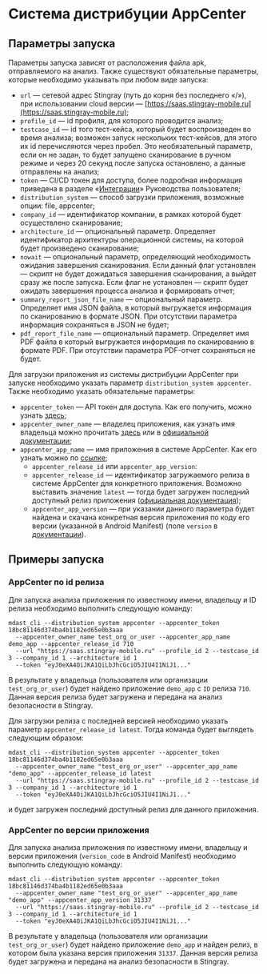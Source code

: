 # Система дистрибуции AppCenter

## Параметры запуска

Параметры запуска зависят от расположения файла apk, отправляемого на анализ. Также существуют обязательные параметры, которые необходимо указывать при любом виде запуска:

* `url` — сетевой адрес Stingray (путь до корня без последнего «/»), при использовании cloud версии — [https://saas.stingray-mobile.ru](https://saas.stingray-mobile.ru); 
* `profile_id` — id профиля, для которого проводится анализ;
* `testcase_id` — id того тест-кейса, который будет воспроизведен во время анализа; возможен запуск нескольких тест-кейсов, для этого их id перечисляются через пробел. Это необязательный параметр, если он не задан, то будет запущено сканирование в ручном режиме и через 20 секунд после запуска остановлено, а данные отправлены на анализ;
* `token` — CI/CD токен для доступа, более подробная информация приведена в разделе «[Интеграции](./integracii.md)» Руководства пользователя;
* `distribution_system` — способ загрузки приложения, возможные опции: file, appcenter;
* `company_id` — идентификатор компании, в рамках которой будет осуществлено сканирование;
* `architecture_id` — опциональный параметр. Определяет идентификатор архитектуры операционной системы, на которой будет произведено сканирование;
* `nowait` — опциональный параметр, определяющий необходимость ожидания завершения сканирования. Если данный флаг установлен — скрипт не будет дожидаться завершения сканирования, а выйдет сразу же после запуска. Если флаг не установлен — скрипт будет ожидать завершения процесса анализа и формировать отчет;
* `summary_report_json_file_name` — опциональный параметр. Определяет имя JSON файла, в который выгружается информация по сканированию в формате JSON. При отсутствии параметра информация сохраняться в JSON не будет;
* `pdf_report_file_name` — опциональный параметр. Определяет имя PDF файла в который выгружается информация по сканированию в формате PDF. При отсутствии параметра PDF-отчет сохраняться не будет.

Для загрузки приложения из системы дистрибуции AppCenter при запуске необходимо указать параметр `distribution_system appcenter`. Также необходимо указать обязательные параметры:

* `appcenter_token` — API токен для доступа. Как его получить, можно узнать [здесь](https://docs.microsoft.com/en-us/appcenter/api-docs/);
* `appcenter_owner_name` — владелец приложения, как узнать имя владельца можно прочитать [здесь](https://intercom.help/appcenter/en/articles/1764707-how-to-find-the-app-name-and-owner-name-from-your-app-url) или в [официальной документации](https://docs.microsoft.com/en-us/appcenter/api-docs/#find-your-app-center-app-name-and-owner-name);
* `appcenter_app_name` — имя приложения в системе AppCenter. Как его узнать можно по [ссылке](https://docs.microsoft.com/en-us/appcenter/api-docs/#find-your-app-center-app-name-and-owner-name);
    * `appcenter_release_id` или `appcenter_app_version`:
    * `appcenter_release_id` — идентификатор загружаемого релиза в системе AppCenter для конкретного приложения. Возможно выставить значение `latest` — тогда будет загружен последний доступный релиз приложения ([официальная документация](https://openapi.appcenter.ms/#/distribute/releases_getLatestByUser));
    * `appcenter_app_version` — при указании данного параметра будет найдена и скачана конкретная версия приложения по коду его версии (указанной в Android Manifest) (поле `version` в [документации](https://openapi.appcenter.ms/#/distribute/releases_list)).

## Примеры запуска

### AppCenter по id релиза

Для запуска анализа приложения по известному имени, владельцу и ID релиза необходимо выполнить следующую команду:

    mdast_cli --distribution_system appcenter --appcenter_token 18bc81146d374ba4b1182ed65e0b3aaa 
      --appcenter_owner_name test_org_or_user --appcenter_app_name demo_app --appcenter_release_id 710 
      --url "https://saas.stingray-mobile.ru" --profile_id 2 --testcase_id 3 --company_id 1 --architecture_id 1
      --token "eyJ0eXA4OiJKA1QiLbJhcGciO5JIU4I1NiJ1..."

В результате у владельца (пользователя или организации `test_org_or_user`) будет найдено приложение `demo_app` с `ID` релиза `710`. Данная версия релиза будет загружена и передана на анализ безопасности в Stingray.

Для загрузки релиза с последней версией необходимо указать параметр `appcenter_release_id latest`. Тогда команда будет выглядеть следующим образом:

    mdast_cli --distribution_system appcenter --appcenter_token 18bc81146d374ba4b1182ed65e0b3aaa 
      --appcenter_owner_name "test_org_or_user" --appcenter_app_name "demo_app" --appcenter_release_id latest 
      --url "https://saas.stingray-mobile.ru" --profile_id 2 --testcase_id 3 --company_id 1 --architecture_id 1
      --token "eyJ0eXA4OiJKA1QiLbJhcGciO5JIU4I1NiJ1..."

и будет загружен последний доступный релиз для данного приложения.

### AppCenter по версии приложения

Для запуска анализа приложения по известному имени, владельцу и версии приложения (`version_code` в Android Manifest) необходимо выполнить следующую команду:

    mdast_cli --distribution_system appcenter --appcenter_token 18bc81146d374ba4b1182ed65e0b3aaa 
      --appcenter_owner_name "test_org_or_user" --appcenter_app_name "demo_app" --appcenter_app_version 31337 
      --url "https://saas.stingray-mobile.ru" --profile_id 2 --testcase_id 3 --company_id 1 --architecture_id 1 
      --token "eyJ0eXA4OiJKA1QiLbJhcGciO5JIU4I1NiJ1..."

В результате у владельца (пользователя или организации `test_org_or_user`) будет найдено приложение `demo_app` и найден релиз, в котором была указана версия приложения `31337`. Данная версия релиза будет загружена и передана на анализ безопасности в Stingray.